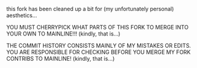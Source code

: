 this fork has been cleaned up a bit for (my unfortunately personal) 
aesthetics...

YOU MUST CHERRYPICK WHAT PARTS OF THIS FORK TO MERGE INTO YOUR OWN TO MAINLINE!!! (kindly, that is...)

THE COMMIT HISTORY CONSISTS MAINLY OF MY MISTAKES OR EDITS.
YOU ARE RESPONSIBLE FOR CHECKING BEFORE YOU MERGE MY FORK CONTRIBS TO MAINLINE! (kindly, that is...)
